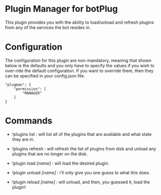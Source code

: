 # Plugin Manager for botPlug

This plugin provides you with the ability to load/unload and refresh plugins from any of the services the bot resides in.

# Configuration

The configuration for this plugin are non-mandatory, meaning that shown below is the defaults and you only have to specify the values if you wish to over-ride the default configuration. If you want to override them, then they can be specified in your config.json file.

    "plugman": {
        "permission": [
            "MANAGER"
        ]
    }

# Commands

- !plugins list : will list all of the plugins that are available and what state they are in.

- !plugins refresh : will refresh the list of plugins from disk and unload any plugins that are no longer on the disk.

- !plugin load _[name]_ : will load the desired plugin.

- !plugin unload _[name]_ : i'll only give you one guess to what this does.

- !plugin reload _[name]_ : will unload, and then, you guessed it, load the plugin!
